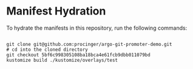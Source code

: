 
# Manifest Hydration

To hydrate the manifests in this repository, run the following commands:

```shell

git clone git@github.com:procinger/argo-git-promoter-demo.git
# cd into the cloned directory
git checkout 5bf6c998305108ba18bca4e61fcb9dbb011079bd
kustomize build ./kustomize/overlays/test
```